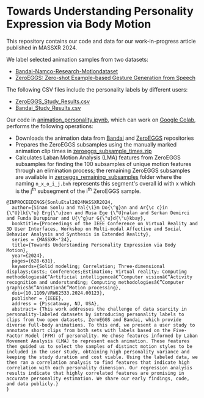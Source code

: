 # Towards Understanding Personality Expression via Body Motion
This repository contains our code and data for our work-in-progress article published in MASSXR 2024.

We label selected animation samples from two datasets:
- [Bandai-Namco-Research-Motiondataset](https://github.com/BandaiNamcoResearchInc/Bandai-Namco-Research-Motiondataset.git)
- [ZeroEGGS: Zero-shot Example-based Gesture Generation from Speech](https://github.com/ubisoft/ubisoft-laforge-ZeroEGGS.git)

The following CSV files include the personality labels by different users:
- [ZeroEGGS_Study_Results.csv](ZeroEGGS_Study_Results.csv)
- [Bandai_Study_Results.csv](Bandai_Study_Results.csv)

Our code in [animation_personality.ipynb](animation_personality.ipynb), which can work on [Google Colab](https://colab.research.google.com/), performs the following operations:
- Downloads the animation data from [Bandai](https://github.com/BandaiNamcoResearchInc/Bandai-Namco-Research-Motiondataset.git) and [ZeroEGGS](https://github.com/ubisoft/ubisoft-laforge-ZeroEGGS.git) repositories
- Prepares the ZeroEGGS subsamples using the manually marked animation clip times in [zeroeggs_subsample_times.zip](zeroeggs_subsample_times.zip)
- Calculates Laban Motion Analysis (LMA) features from ZeroEGGS subsamples for finding the 100 subsamples of unique motion features through an elimination process; the remaining ZeroEGGS subsamples are available in [zeroeggs_remaining_subsamples](zeroeggs_remaining_subsamples) folder where the naming `n_x_o_i_j.bvh` represents this segment's overall id with x which is the j<sup>th</sup> subsegment of the i<sup>th</sup> ZeroEGGS sample.

```
@INPROCEEDINGS{SonluEtal2024MASSXR2024,
  author={Sinan Sonlu and Yal{\i}m Do{\^g}an and Ar{\c c}in {\"U}lk{\"u} Erg{\"u}zen and Musa Ege {\"U}nalan and Serkan Demirci and Funda Durupinar and U{\^g}ur G{\"u}d{\"u}kbay},
  booktitle={Proceedings of the IEEE Conference on Virtual Reality and 3D User Interfaces, Workshop on Multi-modal Affective and Social Behavior Analysis and Synthesis in Extended Reality}, 
  series = {MASSXR~'24},
  title={Towards Understanding Personality Expression via Body Motion}, 
  year={2024},
  pages={628-631},
  keywords={Solid modeling; Correlation; Three-dimensional displays;Costs; Conferences;Estimation; Virtual reality; Computing methodologiesâ€”Artificial intelligenceâ€”Computer visionâ€”Activity recognition and understanding; Computing methodologiesâ€”Computer graphicsâ€”Animationâ€”Motion processing},
  doi={10.1109/VRW62533.2024.00123},
  publisher = {IEEE},
  address = {Piscataway, NJ, USA},
  abstract= {This work addresses the challenge of data scarcity in personality-labeled datasets by introducing personality labels to clips from two open datasets, ZeroEGGS and Bandai, which provide diverse full-body animations. To this end, we present a user study to annotate short clips from both sets with labels based on the Five-Factor Model (FFM) of personality. We chose features informed by Laban Movement Analysis (LMA) to represent each animation. These features then guided us to select the samples of distinct motion styles to be included in the user study, obtaining high personality variance and keeping the study duration and cost viable. Using the labeled data, we then ran a correlation analysis to find features that indicate high correlation with each personality dimension. Our regression analysis results indicate that highly correlated features are promising in accurate personality estimation. We share our early findings, code, and data publicly.}
}
```
